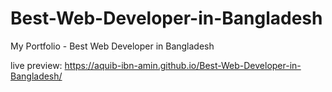 # Best-Web-Developer-in-Bangladesh
My Portfolio - Best Web Developer in Bangladesh

live preview: https://aquib-ibn-amin.github.io/Best-Web-Developer-in-Bangladesh/
